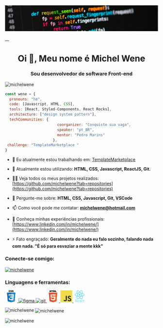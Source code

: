 ![Bem vindo ao Dev Wene!](https://github.com/michelwene/michelwene/blob/main/Header.png)

__

<h1 align="center">Oi 👋, Meu nome é Michel Wene</h1>
<h3 align="center">Sou desenvolvedor de software Front-end</h3>

<p align="left"> <img src="https://komarev.com/ghpvc/?username=michelwene&label=Profile%20views&color=0e75b6&style=flat" alt="michelwene" /> </p>

```javascript
const wene = {
  pronouns: "he",
  code: [Javascript, HTML, CSS],
  tools: [React, Styled-Components, React Rocks],
  architecture: ["design system pattern"],
  techCommunities: {
                        coorganizer: "Conquiste sua vaga",
                        speaker: "pt_BR",
                        mentor: "Pedro Marins"
                      },
 challenge: "TemplateMarketplace "
}
```

- 🔭 Eu atualmente estou trabalhando em: [TemplateMarketplace](https://github.com/KaikOliveira/TemplateMartkplace)

- 🌱 Atualmente estou utilizando: **HTML, CSS, Javascript, ReactJS, Git.**

- 👨‍💻 Veja todos os meus projetos realizados: [https://github.com/michelwene?tab=repositories](https://github.com/michelwene?tab=repositories)

- 💬 Pergunte-me sobre: **HTML, CSS, Javascript, Git, VSCode**

- 📫 Como você pode me contatar: **michelwene@hotmail.com**

- 📄 Conheça minhas experiências profissionais: [https://www.linkedin.com/in/michelwene/](https://www.linkedin.com/in/michelwene/)

- ⚡ Fato engraçado: **Geralmente do nada eu falo sozinho, falando nada com nada. "É só para esvaziar a mente kkk"**

<h3 align="left">Conecte-se comigo:</h3>
<p align="left">
<a href="https://linkedin.com/in/michelwene" target="blank"><img align="center" src="https://raw.githubusercontent.com/rahuldkjain/github-profile-readme-generator/master/src/images/icons/Social/linked-in-alt.svg" alt="michelwene" height="30" width="40" /></a>
</p>

<h3 align="left">Linguagens e ferramentas:</h3>
<p align="left"> <a href="https://www.w3schools.com/css/" target="_blank" rel="noreferrer"> <img src="https://raw.githubusercontent.com/devicons/devicon/master/icons/css3/css3-original-wordmark.svg" alt="css3" width="40" height="40"/> </a> <a href="https://www.figma.com/" target="_blank" rel="noreferrer"> <img src="https://www.vectorlogo.zone/logos/figma/figma-icon.svg" alt="figma" width="40" height="40"/> </a> <a href="https://git-scm.com/" target="_blank" rel="noreferrer"> <img src="https://www.vectorlogo.zone/logos/git-scm/git-scm-icon.svg" alt="git" width="40" height="40"/> </a> <a href="https://www.w3.org/html/" target="_blank" rel="noreferrer"> <img src="https://raw.githubusercontent.com/devicons/devicon/master/icons/html5/html5-original-wordmark.svg" alt="html5" width="40" height="40"/> </a> <a href="https://developer.mozilla.org/en-US/docs/Web/JavaScript" target="_blank" rel="noreferrer"> <img src="https://raw.githubusercontent.com/devicons/devicon/master/icons/javascript/javascript-original.svg" alt="javascript" width="40" height="40"/> </a> <a href="https://reactjs.org/" target="_blank" rel="noreferrer"> <img src="https://raw.githubusercontent.com/devicons/devicon/master/icons/react/react-original-wordmark.svg" alt="react" width="40" height="40"/> </a> </p>

<p align="center"><img align="left" src="https://github-readme-stats.vercel.app/api/top-langs?username=michelwene&show_icons=true&theme=dark&hide_border=true&locale=en&layout=compact" alt="michelwene" />
<p>&nbsp;<img align="center" src="https://github-readme-stats.vercel.app/api?username=michelwene&show_icons=true&theme=dark&locale=en" alt="michelwene" /></p>
</p>



<p><img align="center" src="https://github-readme-streak-stats.herokuapp.com/?user=michelwene&theme=dark" alt="michelwene" /></p>
